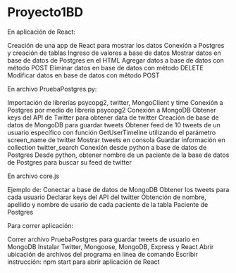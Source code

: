 # Proyecto1BD

En aplicación de React:

Creación de una app de React para mostrar los datos
Conexión a Postgres y creación de tablas
Ingreso de valores a base de datos
Mostrar datos en base de datos de Postgres en el HTML
Agregar datos a base de datos con método POST
Eliminar datos en base de datos con método DELETE
Modificar datos en base de datos con método POST

En archivo PruebaPostgres.py:

Importación de librerías psycopg2, twitter, MongoClient y time
Conexión a Postgres por medio de librería psycopg2
Conexión a MongoDB
Obtener keys del API de Twitter para obtener data de twitter
Creación de base de datos de MongoDB para guardar tweets
Obtener feed de 10 tweets de un usuario específico con función GetUserTimeline utilizando el parámetro screen_name de twitter
Mostrar tweets en consola
Guardar información en collection twitter_search
Conexión desde python a base de datos de Postgres
Desde python, obtener nombre de un paciente de la base de datos de Postgres para buscar su feed de twitter

En archivo core.js

Ejemplo de:
Conectar a base de datos de MongoDB
Obtener los tweets para cada usuario 
Declarar keys del API del twitter
Obtención de nombre, apellido y nombre de usario de cada paciente de la tabla Paciente de Postgres







Para correr aplicación:

Correr archivo PruebaPostgres para guardar tweets de usuario en MongoDB
Instalar Twitter, Mongoose, MongoDB, Express y React
Abrir ubicación de archivos del programa en línea de comando
Escribir instrucción: npm start para abrir aplicación de React
